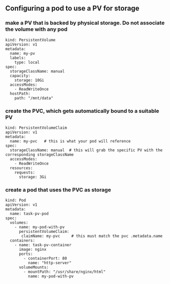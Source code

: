 ## Configuring a pod to use a PV for storage

### make a PV that is backed by physical storage. Do not associate the volume with any pod

```
kind: PersistentVolume
apiVersion: v1
metadata:
  name: my-pv
  labels:
    type: local
spec:
  storageClassName: manual
  capacity:
    storage: 10Gi
  accessModes:
    - ReadWriteOnce
  hostPath:
    path: "/mnt/data"

```
### create the PVC, which gets automatically bound to a suitable PV
```
kind: PersistentVolumeClaim
apiVersion: v1
metadata:
  name: my-pvc   # this is what your pod will reference
spec:
  storageClassName: manual  # this will grab the specific PV with the corresponding storageClassName 
  accessModes:
    - ReadWriteOnce
  resources:
    requests:
      storage: 3Gi
```

### create a pod that uses the PVC as storage
```
kind: Pod
apiVersion: v1
metadata:
  name: task-pv-pod
spec:
  volumes:
    - name: my-pod-with-pv
      persistentVolumeClaim:
       claimName: my-pvc     # this must match the pvc .metadata.name
  containers:
    - name: task-pv-container
      image: nginx
      ports:
        - containerPort: 80
          name: "http-server"
      volumeMounts:
        - mountPath: "/usr/share/nginx/html"
          name: my-pod-with-pv
```
